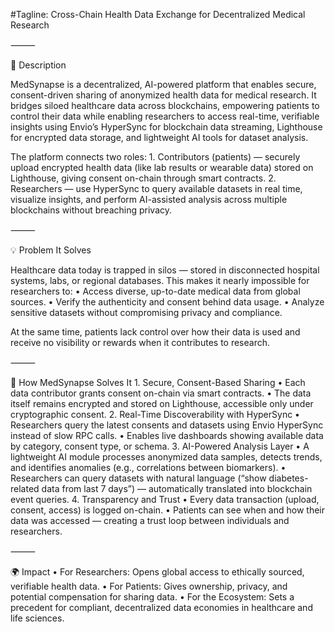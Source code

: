 #Tagline: Cross-Chain Health Data Exchange for Decentralized Medical Research

⸻

🧩 Description

MedSynapse is a decentralized, AI-powered platform that enables secure, consent-driven sharing of anonymized health data for medical research.
It bridges siloed healthcare data across blockchains, empowering patients to control their data while enabling researchers to access real-time, verifiable insights using Envio’s HyperSync for blockchain data streaming, Lighthouse for encrypted data storage, and lightweight AI tools for dataset analysis.

The platform connects two roles:
	1.	Contributors (patients) — securely upload encrypted health data (like lab results or wearable data) stored on Lighthouse, giving consent on-chain through smart contracts.
	2.	Researchers — use HyperSync to query available datasets in real time, visualize insights, and perform AI-assisted analysis across multiple blockchains without breaching privacy.

⸻

💡 Problem It Solves

Healthcare data today is trapped in silos — stored in disconnected hospital systems, labs, or regional databases. This makes it nearly impossible for researchers to:
	•	Access diverse, up-to-date medical data from global sources.
	•	Verify the authenticity and consent behind data usage.
	•	Analyze sensitive datasets without compromising privacy and compliance.

At the same time, patients lack control over how their data is used and receive no visibility or rewards when it contributes to research.

⸻

🧠 How MedSynapse Solves It
	1.	Secure, Consent-Based Sharing
	•	Each data contributor grants consent on-chain via smart contracts.
	•	The data itself remains encrypted and stored on Lighthouse, accessible only under cryptographic consent.
	2.	Real-Time Discoverability with HyperSync
	•	Researchers query the latest consents and datasets using Envio HyperSync instead of slow RPC calls.
	•	Enables live dashboards showing available data by category, consent type, or schema.
	3.	AI-Powered Analysis Layer
	•	A lightweight AI module processes anonymized data samples, detects trends, and identifies anomalies (e.g., correlations between biomarkers).
	•	Researchers can query datasets with natural language (“show diabetes-related data from last 7 days”) — automatically translated into blockchain event queries.
	4.	Transparency and Trust
	•	Every data transaction (upload, consent, access) is logged on-chain.
	•	Patients can see when and how their data was accessed — creating a trust loop between individuals and researchers.

⸻

🌍 Impact
	•	For Researchers: Opens global access to ethically sourced, verifiable health data.
	•	For Patients: Gives ownership, privacy, and potential compensation for sharing data.
	•	For the Ecosystem: Sets a precedent for compliant, decentralized data economies in healthcare and life sciences.
